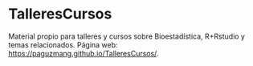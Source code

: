 # TalleresCursos

Material propio para talleres y cursos sobre Bioestadística, R+Rstudio y temas relacionados. Página web: https://paguzmang.github.io/TalleresCursos/.
